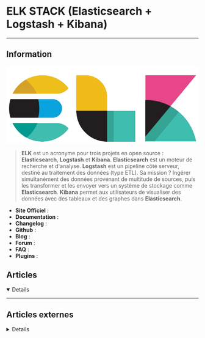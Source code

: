 # ELK STACK (Elasticsearch + Logstash + Kibana)
---

## <i class="fa-solid fa-hashtag"></i> Information

![Logo](../../_media/apps/elk_stack/elk_logo.png ':size=250 :no-zoom')


> <i class="fa-solid fa-quote-left"></i> **ELK** est un acronyme pour trois projets en open source : **Elasticsearch**, **Logstash** et **Kibana**. **Elasticsearch** est un moteur de recherche et d'analyse. **Logstash** est un pipeline côté serveur, destiné au traitement des données (type ETL). Sa mission ? Ingérer simultanément des données provenant de multitude de sources, puis les transformer et les envoyer vers un système de stockage comme **Elasticsearch**. **Kibana** permet aux utilisateurs de visualiser des données avec des tableaux et des graphes dans **Elasticsearch**. <i class="fa-solid fa-quote-left fa-rotate-180"></i>


- <i class="fa-solid fa-globe"></i> **Site Officiel** : 
- <i class="fa-solid fa-book"></i> **Documentation** : 
- <i class="fa-solid fa-file-circle-question"></i> **Changelog** : 
- <i class="fa-brands fa-github"></i> **Github** : 
- <i class="fab fa-blogger-b"></i> **Blog** :
- <i class="fas fa-comments"></i> **Forum** :
- <i class="far fa-question-circle"></i> **FAQ** : 
- <i class="fas fa-tools"></i> **Plugins** : 


## <i class="fa-regular fa-newspaper"></i> Articles

<details open>

</details>

---

## <i class="fa-solid fa-glasses"></i> Articles externes

<details>

- [API Analysis with the ELK Stack](https://logz.io/blog/api-analysis-with-elk/)
- [API Analysis with the ELK Stack](https://logz.io/blog/api-analysis-with-elk/)
- [Building a data processing pipeline using the ELK stack and Ruby](https://opensource.com/article/18/5/building-data-pipeline-elk-stack-ruby)
- [Comment installer Elasticsearch, Logstash et Kibana (Elastic Stack) sur Ubuntu 20.04](https://www.digitalocean.com/community/tutorials/how-to-install-elasticsearch-logstash-and-kibana-elastic-stack-on-ubuntu-20-04-fr)
- [Configuring YAML Files after Installing the ELK Stack](https://logz.io/blog/configure-yaml-files-elk-stack/)
- [Debian 9 64 Bits – Stack ELK](https://memos.nadus.fr/debian-9-64-bits-stack-elk/)
- [Déploiement d’une stack ELK en mode Swarm](https://net-security.fr/system/deploiement-stack-elk-mode-swarm/)
- [Deploying Redis with the ELK Stack](https://logz.io/blog/deploying-redis-elk/)
- [Deploying the ELK Stack on Kubernetes with Helm](https://logz.io/blog/deploying-the-elk-stack-on-kubernetes-with-helm/)
- [Docker Centralized Logging With ELK Stack](https://dzone.com/articles/docker-centralized-logging-with-elk-stack)
- [Elastic Stack Guide Part – 1](https://dzone.com/articles/elastic-stack-guide-part-1)
- [Elastic Stack Guide Part – 2 (Heartbeat)](https://dzone.com/articles/elastic-stack-guide-part-2-heartbeat)
- [ElasticStack : Collecter et exploiter des métriques provenant de nginx](https://blog.zwindler.fr/2017/10/10/elasticstack-collecter-et-exploiter-des-logs-nginx/)
- [ElasticStack : Déployer Kibana, Elasticsearch, Logstash & Beats avec Ansible](https://blog.zwindler.fr/2017/10/03/elasticstack-kibana-elasticsearch-logstash-beats/)
- [ElasticStack : Visualisez vos données dans Kibana](https://blog.zwindler.fr/2017/10/17/elasticstack-afficher-les-donnees-dans-kibana/)
- [ELK - 16. METRICBEAT : COLLECTE DES METRIQUES SYSTEM (MODULE)](https://www.youtube.com/watch?v=Z_KwovUFDtY)
- [ELK - 19. LOGSTASH : INPUT PLUGIN STDIN ET BEAT](https://www.youtube.com/watch?v=IRS8XWCbOe8)
- [ELK - 24. LOGSTASH : INPUT PLUGIN HTTP](https://www.youtube.com/watch?v=PjE-ckwSpLA)
- [ELK - 6. FILEBEAT : INSTALLATION ET MODULE EX. NGINX](https://www.youtube.com/watch?v=X0FY1XeHtmI)
- [ELK - 9. FILEBEAT : INPUT CONTAINER ET TCP](https://www.youtube.com/watch?v=_eQWPGpJZ1k)
- [ELK Stack With Vagrant and Ansible](https://dzone.com/articles/elk-stack-with-vagrant-and-ansible)
- [How I monitor my web server with the ELK Stack](https://www.redhat.com/sysadmin/web-server-monitor-ELK)
- [How to Analyse Big Data Using the ELK Stack](https://opensourceforu.com/2020/02/how-to-analyse-big-data-using-the-elk-stack/)
- [How to Install Elastic Stack (Elasticsearch, Logstah and Kibana) on CentOS 8](https://www.howtoforge.com/how-to-install-elastic-stack-on-centos-8/)
- [How To Install Elasticsearch, Logstash, and Kibana (Elastic Stack) on CentOS 7](https://www.digitalocean.com/community/tutorials/how-to-install-elasticsearch-logstash-and-kibana-elastic-stack-on-centos-7)
- [How To Install Elasticsearch, Logstash, and Kibana (Elastic Stack) on Ubuntu 18.04](https://www.digitalocean.com/community/tutorials/how-to-install-elasticsearch-logstash-and-kibana-elastic-stack-on-ubuntu-18-04)
- [How To Install Elasticsearch, Logstash, and Kibana (Elastic Stack) on Ubuntu 20.04](https://www.digitalocean.com/community/tutorials/how-to-install-elasticsearch-logstash-and-kibana-elastic-stack-on-ubuntu-20-04)
- [How to Install ELK on Ubuntu 20.04](https://linoxide.com/ubuntu-how-to/install-elk-on-ubuntu/)
- [How To Install ELK Stack on Debian 9](https://idroot.net/linux/install-elk-stack-debian-9/)
- [How to Install ELK Stack on RHEL 8 / CentOS 8](https://computingforgeeks.com/how-to-install-the-elk-stack-on-rhel-8/)
- [How to Install ELK Stack on RHEL 8 / CentOS 8](https://computingforgeeks.com/how-to-install-the-elk-stack-on-rhel-8/)
- [How to Install the ELK Stack on AWS: A Step-By-Step Guide](https://logz.io/blog/install-elk-stack-amazon-aws/)
- [How to Install the ELK Stack on Azure](https://logz.io/blog/install-elk-stack-azure/)
- [How to Install the ELK Stack on CentOS 7](https://www.rosehosting.com/blog/how-to-install-the-elk-stack-on-centos-7/)
- [How to Install the ELK Stack on Debian 9](https://www.rosehosting.com/blog/how-to-install-the-elk-stack-on-debian-9/)
- [How To Setup ELK Stack On Amazon EC2 – Getting Started Guide](https://devopscube.com/setup-elk-stack-amazon-ec2/)
- [How to Setup Multi Node Elastic Stack Cluster on RHEL 8 / CentOS 8](https://www.linuxtechi.com/setup-multinode-elastic-stack-cluster-rhel8-centos8/)
- [Install ELK as Centralized Logfile Management Server on CentOS 7](https://www.howtoforge.com/tutorial/how-to-setup-elk-logstash-as-centralized-log-management-server/)
- [Integrating Bro IDS with the ELK Stack – Part 1](https://logz.io/blog/bro-elk-part-1/)
- [Integrating Bro IDS with the ELK Stack – Part 2](https://logz.io/blog/bro-elk-part-2/)
- [Log Management at Scale with ELK](https://logz.io/learn/log-management-at-scale-with-elk/)
- [Logging Using Log4Net and gelf4net to ELK running on Docker via Udp Port](https://dzone.com/articles/logging-using-log4net-and-gelf4net-to-elk-running)
- [Monitorez votre système avec Metricbeat et Elastic Cloud](https://www.elastic.co/fr/blog/ship-metrics-with-metricbeat-to-hosted-elasticsearch-elastic-cloud)
- [Monitoring a Dockerized ELK Stack with Prometheus and Grafana](https://logz.io/blog/monitoring-dockerized-elk-stack/)
- [Monitoring Lambda Metrics with the ELK Stack – Part 1](https://dzone.com/articles/monitoring-lambda-metrics-with-the-elk-stack-part)
- [Performance monitoring de base avec ELK / Grafana](https://blog.sodifrance.fr/performance-monitoring-de-base-avec-elk-grafana/)
- [Reducing Cloud Operations Costs with the Data Optimizer](https://logz.io/blog/reduce-costs-data-optimizer/)
- [Securing the ELK Stack with Nginx](https://logz.io/blog/securing-elk-nginx/)
- [Server Monitoring with Logz.io and the ELK Stack](https://logz.io/blog/server-monitoring/)
- [Server Monitoring with Logz.io and the ELK Stack](https://logz.io/blog/server-monitoring/)
- [Sharing ELK Dashboards and Visualizations on Slack](https://logz.io/blog/kibana-snapshots/)
- [The Complete Guide to the ELK Stack (2018)](https://logz.io/learn/complete-guide-elk-stack-2/)
- [THE COMPLETE GUIDE TO THE ELK STACK](https://logz.io/learn/complete-guide-elk-stack/)
- [THE COMPLETE GUIDE TO THE ELK STACK](https://logz.io/learn/complete-guide-elk-stack/)
- [THE COMPLETE GUIDE TO THE ELK STACK](https://logz.io/learn/complete-guide-elk-stack/)
- [Traefik : Elasticsearch, Kibana, FileBeat et Logstash pour stocker vos logs](https://www.grottedubarbu.fr/traefik-elasticsearch-filebeat-logstash-kibana/)
- [Troubleshooting 5 Common ELK Glitches](https://logz.io/blog/troubleshooting-5-common-elk-glitches/)
- [Use Synthetic Monitoring to Gather App Performance Metrics](https://dzone.com/articles/use-synthetic-monitoring-to-gather-app-performance)
- [Using Elastic Stack, Filebeat (for log aggregation)](https://technology.amis.nl/2019/09/15/using-elastic-stack-filebeat-for-log-aggregation/)
- [Using Elastic Stack, Filebeat and Logstash (for log aggregation)](https://technology.amis.nl/2019/11/10/using-elastic-stack-filebeat-and-logstash-for-log-aggregation/)
- [Using the ELK Stack for SIEM](https://logz.io/blog/elk-siem/)
- [Visualize Apache Logs with ELK Stack](https://linuxhint.com/visualize_apache_logs_with_elk_stack/)
- [What’s New in Elastic Stack 7](https://logz.io/blog/whats-new-in-elastic-stack-7/)

</details>
